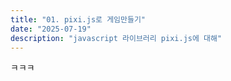 ```yaml
---
title: "01. pixi.js로 게임만들기"
date: "2025-07-19"
description: "javascript 라이브러리 pixi.js에 대해"
---
```


ㅋㅋㅋ